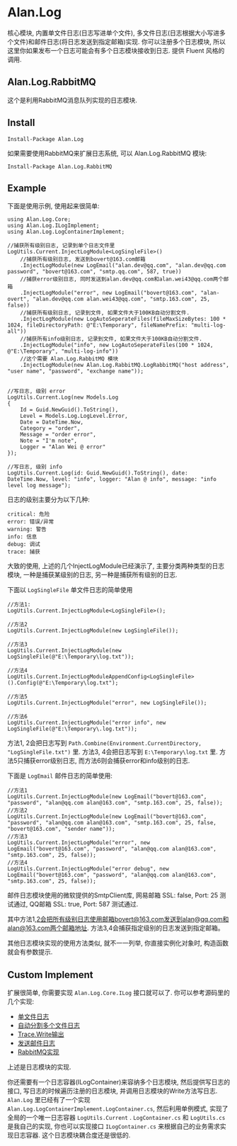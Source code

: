 ﻿
# Alan.Log

核心模块, 内置单文件日志(日志写进单个文件), 多文件日志(日志根据大小写进多个文件)和邮件日志(将日志发送到指定邮箱)实现.
你可以注册多个日志模块, 所以这里你如果发布一个日志可能会有多个日志模块接收到日志. 提供 Fluent 风格的调用.

## Alan.Log.RabbitMQ

这个是利用RabbitMQ消息队列实现的日志模块.

## Install
	
	Install-Package Alan.Log

如果需要使用RabbitMQ来扩展日志系统, 可以 Alan.Log.RabbitMQ 模块: 

	Install-Package Alan.Log.RabbitMQ

## Example

下面是使用示例, 使用起来很简单: 
			
    using Alan.Log.Core;
    using Alan.Log.ILogImplement;
    using Alan.Log.LogContainerImplement;

    //捕获所有级别日志, 记录到单个日志文件里
    LogUtils.Current.InjectLogModule<LogSingleFile>()
        //捕获所有级别日志, 发送到bovert@163.com邮箱
        .InjectLogModule(new LogEmail("alan.dev@qq.com", "alan.dev@qq.com password", "bovert@163.com", "smtp.qq.com", 587, true))
        //捕获error级别日志, 同时发送到alan.dev@qq.com和alan.wei43@qq.com两个邮箱
        .InjectLogModule("error", new LogEmail("bovert@163.com", "alan-overt", "alan.dev@qq.com alan.wei43@qq.com", "smtp.163.com", 25, false))
        //捕获所有级别日志, 记录到文件, 如果文件大于100KB自动分割文件.
        .InjectLogModule(new LogAutoSeperateFiles(fileMaxSizeBytes: 100 * 1024, fileDirectoryPath: @"E:\Temporary", fileNamePrefix: "multi-log-all"))
        //捕获所有info级别日志, 记录到文件, 如果文件大于100KB自动分割文件.
        .InjectLogModule("info", new LogAutoSeperateFiles(100 * 1024, @"E:\Temporary", "multi-log-info"))
        //这个需要 Alan.Log.RabbitMQ 模块
        .InjectLogModule(new Alan.Log.RabbitMQ.LogRabbitMQ("host address", "user name", "password", "exchange name"));


    //写日志, 级别 error
    LogUtils.Current.Log(new Models.Log
    {
        Id = Guid.NewGuid().ToString(),
        Level = Models.Log.LogLevel.Error,
        Date = DateTime.Now,
        Category = "order",
        Message = "order error",
        Note = "I'm note",
        Logger = "Alan Wei @ error"
    });

    //写日志, 级别 info
    LogUtils.Current.Log(id: Guid.NewGuid().ToString(), date: DateTime.Now, level: "info", logger: "Alan @ info", message: "info level log message");


日志的级别主要分为以下几种: 

	critical: 危险 
	error: 错误/异常 
	warning: 警告 
	info: 信息 
	debug: 调试 
	trace: 捕获


大致的使用, 上述的几个InjectLogModule已经演示了, 主要分类两种类型的日志模块, 一种是捕获某级别的日志, 另一种是捕获所有级别的日志.

下面以 `LogSingleFile` 单文件日志的简单使用

	//方法1: 
	LogUtils.Current.InjectLogModule<LogSingleFile>();

	//方法2
	LogUtils.Current.InjectLogModule(new LogSingleFile());

	//方法3 
	LogUtils.Current.InjectLogModule(new LogSingleFile(@"E:\Temporary\log.txt"));

	//方法4
	LogUtils.Current.InjectLogModuleAppendConfig<LogSingleFile>().Config(@"E:\Temporary\log.txt");

	//方法5
	LogUtils.Current.InjectLogModule("error", new LogSingleFile());

	//方法6
	LogUtils.Current.InjectLogModule("error info", new LogSingleFile(@"E:\Temporary\.log.txt"));
	


方法1, 2会把日志写到 `Path.Combine(Environment.CurrentDirectory, "LogSingleFile.txt")` 里. 方法3, 4会把日志写到 `E:\Temporary\log.txt` 里. 方法5只捕获error级别日志, 而方法6则会捕获error和info级别的日志.

下面是 `LogEmail` 邮件日志的简单使用:

    //方法1 
    LogUtils.Current.InjectLogModule(new LogEmail("bovert@163.com", "password", "alan@qq.com alan@163.com", "smtp.163.com", 25, false));
    //方法2
    LogUtils.Current.InjectLogModule(new LogEmail("bovert@163.com", "password", "alan@qq.com alan@163.com", "smtp.163.com", 25, false, "bovert@163.com", "sender name"));
    //方法3
    LogUtils.Current.InjectLogModule("error", new LogEmail("bovert@163.com", "password", "alan@qq.com alan@163.com", "smtp.163.com", 25, false));
    //方法4
    LogUtils.Current.InjectLogModule("error debug", new LogEmail("bovert@163.com", "password", "alan@qq.com alan@163.com", "smtp.163.com", 25, false));

邮件日志模块使用的微软提供的SmtpClient库, 网易邮箱 SSL: false, Port: 25 测试通过, QQ邮箱 SSL: true, Port: 587 测试通过. 

其中方法1,2会把所有级别日志使用邮箱bovert@163.com发送到alan@qq.com和alan@163.com两个邮箱地址. 方法3,4会捕获指定级别的日志发送到指定邮箱。

其他日志模块实现的使用方法类似, 就不一一列举, 你直接实例化对象时, 构造函数就会有参数提示.

## Custom Implement

扩展很简单, 你需要实现 `Alan.Log.Core.ILog` 接口就可以了.
你可以参考源码里的几个实现:
	
* [单文件日志](https://github.com/Allen-Wei/Alan.Log/blob/master/Alan.Log/ILogImplement/LogSingleFile.cs)
* [自动分割多个文件日志](https://github.com/Allen-Wei/Alan.Log/blob/master/Alan.Log/ILogImplement/LogAutoSeperateFiles.cs)
* [Trace.Write输出](https://github.com/Allen-Wei/Alan.Log/blob/master/Alan.Log/ILogImplement/LogTraceWrite.cs)
* [发送邮件日志](https://github.com/Allen-Wei/Alan.Log/blob/master/Alan.Log/ILogImplement/LogEmail.cs)
* [RabbitMQ实现](https://github.com/Allen-Wei/Alan.Log/blob/master/Alan.Log.RabbitMQ/LogRabbitMQ.cs)

上述是日志模块的实现.

你还需要有一个日志容器(ILogContainer)来容纳多个日志模块, 然后提供写日志的接口, 写日志的时候遍历注册的日志模块, 并调用日志模块的Write方法写日志. `Alan.Log` 里已经有了一个实现 `Alan.Log.LogContainerImplement.LogContainer.cs`, 然后利用单例模式, 实现了全局的一个唯一日志容器 `LogUtils.Current` .
`LogContainer.cs` 和 `LogUtils.cs` 是我自己的实现, 你也可以实现接口 `ILogContainer.cs` 来根据自己的业务需求实现日志容器.
这个日志模块耦合度还是很低的.
